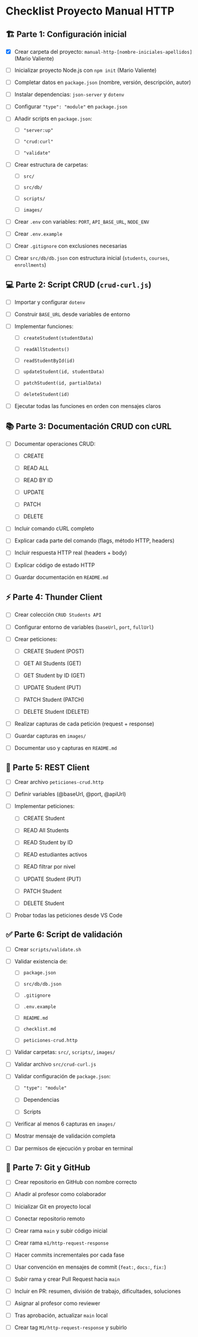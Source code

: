 # Checklist Proyecto Manual HTTP

## 🏗 Parte 1: Configuración inicial

- [X] Crear carpeta del proyecto: `manual-http-[nombre-iniciales-apellidos]` (Mario Valiente)

- [ ] Inicializar proyecto Node.js con `npm init` (Mario Valiente)

- [ ] Completar datos en `package.json` (nombre, versión, descripción, autor)

- [ ] Instalar dependencias: `json-server` y `dotenv`

- [ ] Configurar `"type": "module"` en `package.json`

- [ ] Añadir scripts en `package.json`:

  - [ ] `"server:up"`

  - [ ] `"crud:curl"`

  - [ ] `"validate"`

- [ ] Crear estructura de carpetas:

  - [ ] `src/`

  - [ ] `src/db/`

  - [ ] `scripts/`

  - [ ] `images/`

- [ ] Crear `.env` con variables: `PORT`, `API_BASE_URL`, `NODE_ENV`

- [ ] Crear `.env.example`

- [ ] Crear `.gitignore` con exclusiones necesarias

- [ ] Crear `src/db/db.json` con estructura inicial (`students`, `courses`, `enrollments`)

## 💻 Parte 2: Script CRUD (`crud-curl.js`)
- [ ] Importar y configurar `dotenv`

- [ ] Construir `BASE_URL` desde variables de entorno

- [ ] Implementar funciones:

  - [ ] `createStudent(studentData)`

  - [ ] `readAllStudents()`

  - [ ] `readStudentById(id)`

  - [ ] `updateStudent(id, studentData)`

  - [ ] `patchStudent(id, partialData)`

  - [ ] `deleteStudent(id)`

- [ ] Ejecutar todas las funciones en orden con mensajes claros

## 📚 Parte 3: Documentación CRUD con cURL
- [ ] Documentar operaciones CRUD:

  - [ ] CREATE

  - [ ] READ ALL

  - [ ] READ BY ID

  - [ ] UPDATE

  - [ ] PATCH

  - [ ] DELETE

- [ ] Incluir comando cURL completo

- [ ] Explicar cada parte del comando (flags, método HTTP, headers)

- [ ] Incluir respuesta HTTP real (headers + body)

- [ ] Explicar código de estado HTTP

- [ ] Guardar documentación en `README.md`

## ⚡ Parte 4: Thunder Client
- [ ] Crear colección `CRUD Students API`

- [ ] Configurar entorno de variables (`baseUrl`, `port`, `fullUrl`)

- [ ] Crear peticiones:

  - [ ] CREATE Student (POST)

  - [ ] GET All Students (GET)

  - [ ] GET Student by ID (GET)

  - [ ] UPDATE Student (PUT)

  - [ ] PATCH Student (PATCH)

  - [ ] DELETE Student (DELETE)

- [ ] Realizar capturas de cada petición (request + response)

- [ ] Guardar capturas en `images/`

- [ ] Documentar uso y capturas en `README.md`

## 📝 Parte 5: REST Client
- [ ] Crear archivo `peticiones-crud.http`

- [ ] Definir variables (@baseUrl, @port, @apiUrl)

- [ ] Implementar peticiones:

  - [ ] CREATE Student

  - [ ] READ All Students

  - [ ] READ Student by ID

  - [ ] READ estudiantes activos

  - [ ] READ filtrar por nivel

  - [ ] UPDATE Student (PUT)

  - [ ] PATCH Student

  - [ ] DELETE Student

- [ ] Probar todas las peticiones desde VS Code

## ✅ Parte 6: Script de validación
- [ ] Crear `scripts/validate.sh`

- [ ] Validar existencia de:

  - [ ] `package.json`

  - [ ] `src/db/db.json`

  - [ ] `.gitignore`

  - [ ] `.env.example`

  - [ ] `README.md`

  - [ ] `checklist.md`

  - [ ] `peticiones-crud.http`

- [ ] Validar carpetas: `src/`, `scripts/`, `images/`

- [ ] Validar archivo `src/crud-curl.js`

- [ ] Validar configuración de `package.json`:

  - [ ] `"type": "module"`

  - [ ] Dependencias

  - [ ] Scripts

- [ ] Verificar al menos 6 capturas en `images/`

- [ ] Mostrar mensaje de validación completa

- [ ] Dar permisos de ejecución y probar en terminal


## 🌿 Parte 7: Git y GitHub
- [ ] Crear repositorio en GitHub con nombre correcto

- [ ] Añadir al profesor como colaborador

- [ ] Inicializar Git en proyecto local

- [ ] Conectar repositorio remoto

- [ ] Crear rama `main` y subir código inicial

- [ ] Crear rama `m1/http-request-response`

- [ ] Hacer commits incrementales por cada fase

- [ ] Usar convención en mensajes de commit (`feat:`, `docs:`, `fix:`)

- [ ] Subir rama y crear Pull Request hacia `main`

- [ ] Incluir en PR: resumen, división de trabajo, dificultades, soluciones

- [ ] Asignar al profesor como reviewer

- [ ] Tras aprobación, actualizar `main` local

- [ ] Crear tag `M1/http-request-response` y subirlo
